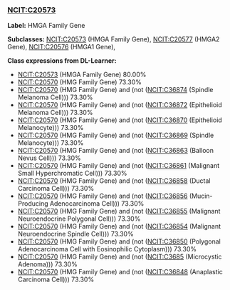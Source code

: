 
### [NCIT:C20573](http://purl.obolibrary.org/obo/NCIT_C20573)
**Label:** HMGA Family Gene

**Subclasses:** [NCIT:C20573](http://purl.obolibrary.org/obo/NCIT_C20573) (HMGA Family Gene), [NCIT:C20577](http://purl.obolibrary.org/obo/NCIT_C20577) (HMGA2 Gene), [NCIT:C20576](http://purl.obolibrary.org/obo/NCIT_C20576) (HMGA1 Gene), 

**Class expressions from DL-Learner:**

- [NCIT:C20573](http://purl.obolibrary.org/obo/NCIT_C20573) (HMGA Family Gene) 80.00%
- [NCIT:C20570](http://purl.obolibrary.org/obo/NCIT_C20570) (HMG Family Gene) 73.30%
- [NCIT:C20570](http://purl.obolibrary.org/obo/NCIT_C20570) (HMG Family Gene) and (not ([NCIT:C36874](http://purl.obolibrary.org/obo/NCIT_C36874) (Spindle Melanoma Cell))) 73.30%
- [NCIT:C20570](http://purl.obolibrary.org/obo/NCIT_C20570) (HMG Family Gene) and (not ([NCIT:C36872](http://purl.obolibrary.org/obo/NCIT_C36872) (Epithelioid Melanoma Cell))) 73.30%
- [NCIT:C20570](http://purl.obolibrary.org/obo/NCIT_C20570) (HMG Family Gene) and (not ([NCIT:C36870](http://purl.obolibrary.org/obo/NCIT_C36870) (Epithelioid Melanocyte))) 73.30%
- [NCIT:C20570](http://purl.obolibrary.org/obo/NCIT_C20570) (HMG Family Gene) and (not ([NCIT:C36869](http://purl.obolibrary.org/obo/NCIT_C36869) (Spindle Melanocyte))) 73.30%
- [NCIT:C20570](http://purl.obolibrary.org/obo/NCIT_C20570) (HMG Family Gene) and (not ([NCIT:C36863](http://purl.obolibrary.org/obo/NCIT_C36863) (Balloon Nevus Cell))) 73.30%
- [NCIT:C20570](http://purl.obolibrary.org/obo/NCIT_C20570) (HMG Family Gene) and (not ([NCIT:C36861](http://purl.obolibrary.org/obo/NCIT_C36861) (Malignant Small Hyperchromatic Cell))) 73.30%
- [NCIT:C20570](http://purl.obolibrary.org/obo/NCIT_C20570) (HMG Family Gene) and (not ([NCIT:C36858](http://purl.obolibrary.org/obo/NCIT_C36858) (Ductal Carcinoma Cell))) 73.30%
- [NCIT:C20570](http://purl.obolibrary.org/obo/NCIT_C20570) (HMG Family Gene) and (not ([NCIT:C36856](http://purl.obolibrary.org/obo/NCIT_C36856) (Mucin-Producing Adenocarcinoma Cell))) 73.30%
- [NCIT:C20570](http://purl.obolibrary.org/obo/NCIT_C20570) (HMG Family Gene) and (not ([NCIT:C36855](http://purl.obolibrary.org/obo/NCIT_C36855) (Malignant Neuroendocrine Polygonal Cell))) 73.30%
- [NCIT:C20570](http://purl.obolibrary.org/obo/NCIT_C20570) (HMG Family Gene) and (not ([NCIT:C36854](http://purl.obolibrary.org/obo/NCIT_C36854) (Malignant Neuroendocrine Spindle Cell))) 73.30%
- [NCIT:C20570](http://purl.obolibrary.org/obo/NCIT_C20570) (HMG Family Gene) and (not ([NCIT:C36850](http://purl.obolibrary.org/obo/NCIT_C36850) (Polygonal Adenocarcinoma Cell with Eosinophilic Cytoplasm))) 73.30%
- [NCIT:C20570](http://purl.obolibrary.org/obo/NCIT_C20570) (HMG Family Gene) and (not ([NCIT:C3685](http://purl.obolibrary.org/obo/NCIT_C3685) (Microcystic Adenoma))) 73.30%
- [NCIT:C20570](http://purl.obolibrary.org/obo/NCIT_C20570) (HMG Family Gene) and (not ([NCIT:C36848](http://purl.obolibrary.org/obo/NCIT_C36848) (Anaplastic Carcinoma Cell))) 73.30%


